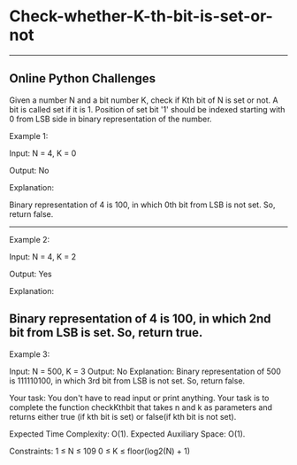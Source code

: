 # Check-whether-K-th-bit-is-set-or-not
-----------------------------------------------
Online Python Challenges
-----------------------------------------------

Given a number N and a bit number K, check if Kth bit of N is set or not. A bit is called set if it is 1. Position of set bit '1' should be indexed starting with 0 from LSB side in binary representation of the number.

Example 1:

Input: N = 4, K = 0

Output: No

Explanation: 

Binary representation of 4 is 100, 
in which 0th bit from LSB is not set. 
So, return false.

-------------------------------------------------------------------------------------------------------


Example 2:

Input: N = 4, K = 2

Output: Yes

Explanation:

Binary representation of 4 is 100, 
in which 2nd bit from LSB is set. 
So, return true.
--------------------------------------------------------------------------------------------------------


Example 3:

Input: N = 500, K = 3
Output: No
Explanation: Binary representation of 500 is 
111110100, in which 3rd bit from LSB is not set. 
So, return false.

Your task:
You don't have to read input or print anything. Your task is to complete the function checkKthbit that takes n and k as parameters and returns either true (if kth bit is set) or false(if kth bit is not set).

Expected Time Complexity: O(1).
Expected Auxiliary Space: O(1).

Constraints:
1 ≤ N ≤ 109
0 ≤ K ≤ floor(log2(N) + 1)
